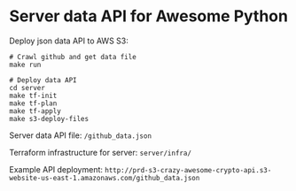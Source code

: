 # Server data API for Awesome Python

Deploy json data API to AWS S3: 

```
# Crawl github and get data file
make run

# Deploy data API
cd server
make tf-init
make tf-plan
make tf-apply
make s3-deploy-files
```

Server data API file: `/github_data.json`

Terraform infrastructure for server: `server/infra/`

Example API deployment: `http://prd-s3-crazy-awesome-crypto-api.s3-website-us-east-1.amazonaws.com/github_data.json`
